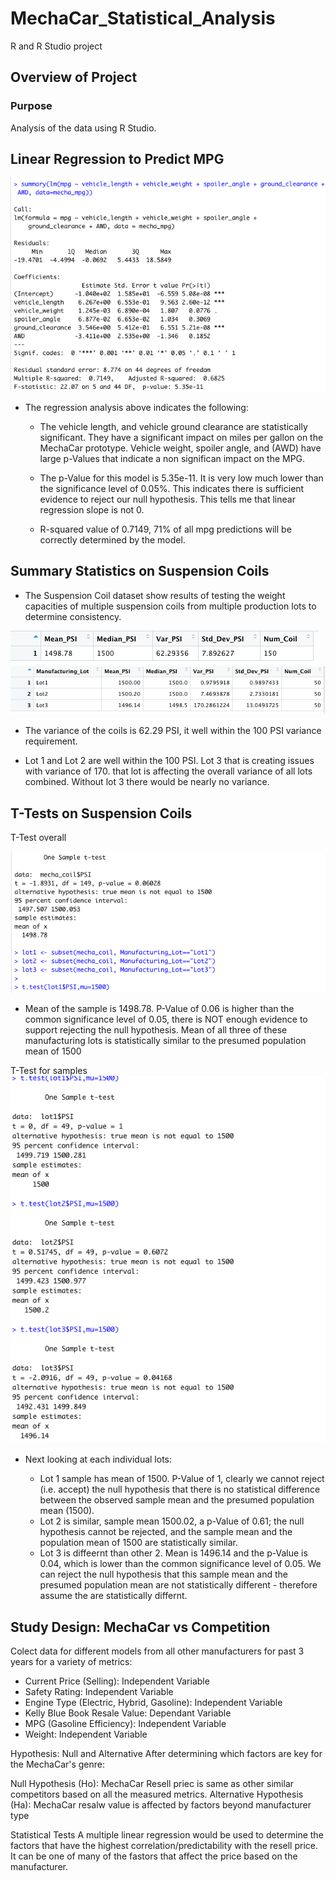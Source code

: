 # MechaCar_Statistical_Analysis

R and R Studio project

## Overview of Project

### Purpose

Analysis of the data using R Studio. 

## Linear Regression to Predict MPG

![Linear_regression.png](https://github.com/kejtkjet1/MechaCar_Statistical_Analysis/blob/main/images/Linear_regression.png)

- The regression analysis above indicates the following:
    - The vehicle length, and vehicle ground clearance are statistically significant. They have a significant impact on miles per gallon on the MechaCar prototype. Vehicle weight, spoiler angle, and (AWD) have large p-Values that indicate a non significan impact on the MPG. 

    - The p-Value for this model is 5.35e-11. It is very low much lower than the significance level of 0.05%. This indicates there is sufficient evidence to reject our null hypothesis. This tells me that linear regression slope is not 0. 

    - R-squared value of 0.7149, 71% of all mpg predictions will be correctly determined by the  model. 



## Summary Statistics on Suspension Coils

- The Suspension Coil dataset show results of testing the weight capacities of multiple suspension coils from multiple production lots to determine consistency.


![total_summary_df.png](https://github.com/kejtkjet1/MechaCar_Statistical_Analysis/blob/main/images/total_summary_df.png)
![Lot_summary_df.png](https://github.com/kejtkjet1/MechaCar_Statistical_Analysis/blob/main/images/Lot_summary_df.png)

- The variance of the coils is 62.29 PSI, it well within the 100 PSI variance requirement.

- Lot 1 and Lot 2 are well within the 100 PSI. Lot 3 that is creating issues with variance of 170. that lot is affecting the overall variance of all lots combined. Without lot 3 there would be nearly no variance. 

## T-Tests on Suspension Coils

T-Test overall

![ttest.png](https://github.com/kejtkjet1/MechaCar_Statistical_Analysis/blob/main/images/ttest.png)

- Mean of the sample is 1498.78. P-Value of 0.06 is higher than the common significance level of 0.05, there is NOT enough evidence to support rejecting the null hypothesis. Mean of all three of these manufacturing lots is statistically similar to the presumed population mean of 1500


T-Test for samples
![ttest_samples.png](https://github.com/kejtkjet1/MechaCar_Statistical_Analysis/blob/main/images/ttest_samples.png)

- Next looking at each individual lots:

    -  Lot 1 sample has mean of 1500. P-Value of 1, clearly we cannot reject (i.e. accept) the null hypothesis that there is no statistical difference between the observed sample mean and the presumed population mean (1500).
    - Lot 2 is similar, sample mean  1500.02, a p-Value of 0.61; the null hypothesis cannot be rejected, and the sample mean and the population mean of 1500 are statistically similar.
    - Lot 3 is diffeernt than other 2. Mean is 1496.14 and the p-Value is 0.04, which is lower than the common significance level of 0.05. We can reject the null hypothesis that this sample mean and the presumed population mean are not statistically different - therefore assume the are statistically differnt.

## Study Design: MechaCar vs Competition

Colect data for different models from all other manufacturers for past 3 years for a variety of  metrics:

- Current Price (Selling): Independent Variable
- Safety Rating: Independent Variable 
- Engine Type (Electric, Hybrid, Gasoline): Independent Variable
- Kelly Blue Book Resale Value: Dependant Variable
- MPG (Gasoline Efficiency): Independent Variable
- Weight: Independent Variable


Hypothesis: Null and Alternative
After determining which factors are key for the MechaCar's genre:

Null Hypothesis (Ho): MechaCar Resell priec is same as other similar competitors based on all the measured metrics. 
Alternative Hypothesis (Ha): MechaCar resalw value is affected by factors beyond manufacturer type


Statistical Tests
A multiple linear regression would be used to determine the factors that have the highest correlation/predictability with the resell price. It can be one of many of the fastors that affect the price based on the manufacturer.